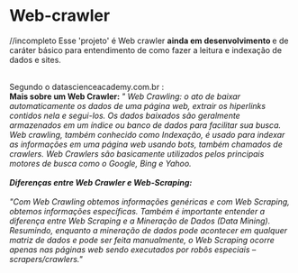 # Web-crawler
//incompleto
Esse 'projeto' é Web crawler <b> ainda em desenvolvimento </b> e de caráter básico para entendimento de como fazer a leitura e indexação de dados e sites.
<br>
<br>
>
Segundo o datascienceacademy.com.br :
<br>
<b> Mais sobre um Web Crawler: </b>
<i>"  Web Crawling: o ato de baixar automaticamente os dados de uma página web, extrair os hiperlinks contidos nela e segui-los. Os dados baixados são geralmente armazenados em um índice ou banco de dados para facilitar sua busca. Web crawling, também conhecido como Indexação, é usado para indexar as informações em uma página web usando bots, também chamados de crawlers. Web Crawlers são basicamente utilizados pelos principais motores de busca como o Google, Bing e Yahoo.
<br>
<br>
<b> Diferenças entre Web Crawler e Web-Scraping: </b>
<br>
<br>
<i>"Com Web Crawling obtemos informações genéricas e com Web Scraping, obtemos informações específicas.
Também é importante entender a diferença entre Web Scraping e a Mineração de Dados (Data Mining). Resumindo, enquanto a mineração de dados pode acontecer em qualquer matriz de dados e pode ser feita manualmente, o Web Scraping ocorre apenas nas páginas web sendo executados por robôs especiais – scrapers/crawlers."</i>




